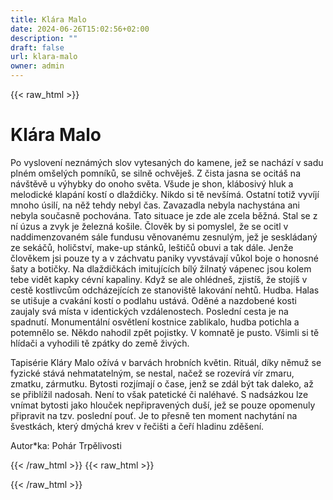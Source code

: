 ```yaml
---
title: Klára Malo
date: 2024-06-26T15:02:56+02:00
description: ""
draft: false
url: klara-malo
owner: admin
---
```

{{< raw_html >}}
<h1 id="kl&aacute;ra-malo">Kl&aacute;ra Malo</h1>
<p class="MsoNormal">Po vysloven&iacute; nezn&aacute;m&yacute;ch slov vytesan&yacute;ch do kamene, jež se nach&aacute;z&iacute; v sadu pln&eacute;m om&scaron;el&yacute;ch pomn&iacute;ků, se silně ochvěje&scaron;. Z čista jasna se ocit&aacute;&scaron; na n&aacute;v&scaron;těvě u v&yacute;hybky do onoho světa. V&scaron;ude je shon, kl&aacute;bosiv&yacute; hluk a melodick&eacute; klap&aacute;n&iacute; kost&iacute; o dlaždičky. Nikdo si tě nev&scaron;&iacute;m&aacute;. Ostatn&iacute; totiž vyv&iacute;j&iacute; mnoho &uacute;sil&iacute;, na něž tehdy nebyl čas. Zavazadla nebyla nachyst&aacute;na ani nebyla současně pochov&aacute;na. Tato situace je zde ale zcela běžn&aacute;. Stal se z n&iacute; &uacute;zus a zvyk je železn&aacute; ko&scaron;ile. Člověk by si pomyslel, že se ocitl v naddimenzovan&eacute;m s&aacute;le fundusu věnovan&eacute;mu zesnul&yacute;m, jež je seskl&aacute;dan&yacute; ze sek&aacute;čů, holičstv&iacute;, make-up st&aacute;nků, le&scaron;tičů obuvi a tak d&aacute;le. Jenže člověkem jsi pouze ty a v z&aacute;chvatu paniky vyvst&aacute;vaj&iacute; vůkol boje o honosn&eacute; &scaron;aty a botičky. Na dlaždičk&aacute;ch imituj&iacute;c&iacute;ch b&iacute;l&yacute; žilnat&yacute; v&aacute;penec jsou kolem tebe vidět kapky c&eacute;vn&iacute; kapaliny. Když se ale ohl&eacute;dne&scaron;, zjist&iacute;&scaron;, že stoj&iacute;&scaron; v cestě kostlivcům odch&aacute;zej&iacute;c&iacute;ch ze stanovi&scaron;tě lakov&aacute;n&iacute; nehtů. Hudba. Halas se uti&scaron;uje a cvak&aacute;n&iacute; kost&iacute; o podlahu ust&aacute;v&aacute;. Oděn&eacute; a nazdoben&eacute; kosti zaujaly sv&aacute; m&iacute;sta v identick&yacute;ch vzd&aacute;lenostech. Posledn&iacute; cesta je na spadnut&iacute;. Monument&aacute;ln&iacute; osvětlen&iacute; kostnice zablikalo, hudba potichla a potemnělo se. Někdo nahodil zpět pojistky. V komnatě je pusto. V&scaron;imli si tě hl&iacute;dači a vyhodili tě zp&aacute;tky do země živ&yacute;ch.</p>
<p class="MsoNormal">Tapis&eacute;rie Kl&aacute;ry Malo ož&iacute;v&aacute; v barv&aacute;ch hrobn&iacute;ch květin. Ritu&aacute;l, d&iacute;ky němuž se fyzick&eacute; st&aacute;v&aacute; nehmatateln&yacute;m, se nestal, načež se rozev&iacute;r&aacute; v&iacute;r zmaru, zmatku, z&aacute;rmutku. Bytosti rozj&iacute;maj&iacute; o čase, jenž se zd&aacute;l b&yacute;t tak daleko, až se přibl&iacute;žil nadosah. Nen&iacute; to v&scaron;ak patetick&eacute; či nal&eacute;hav&eacute;. S nads&aacute;zkou lze vn&iacute;mat bytosti jako hlouček nepřipraven&yacute;ch du&scaron;&iacute;, jež se pouze opomenuly připravit na tzv. posledn&iacute; pouť. Je to přesně ten moment nachyt&aacute;n&iacute; na &scaron;vestk&aacute;ch, kter&yacute; dm&yacute;ch&aacute; krev v řeči&scaron;ti a čeř&iacute; hladinu zdě&scaron;en&iacute;.</p>
<p class="MsoNormal">Autor*ka: Poh&aacute;r Trpělivosti</p>
{{< /raw_html >}}
<!-- SECTION BREAK -->
{{< raw_html >}}

{{< /raw_html >}}
